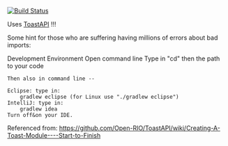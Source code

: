 [![Build Status](https://travis-ci.org/TrinityTrihawks/2016.svg?branch=master)](https://travis-ci.org/TrinityTrihawks/2016)

﻿Uses [ToastAPI](https://github.com/Open-RIO/ToastAPI) !!!

Some hint for those who are suffering having millions of errors about bad imports:

Development Environment
    Open command line
    Type in "cd" then the path  to your code

    Then also in command line --

    Eclipse: type in:
        gradlew eclipse (for Linux use "./gradlew eclipse")
    IntelliJ: type in:
        gradlew idea
    Turn off&on your IDE.

Referenced from:
https://github.com/Open-RIO/ToastAPI/wiki/Creating-A-Toast-Module----Start-to-Finish
